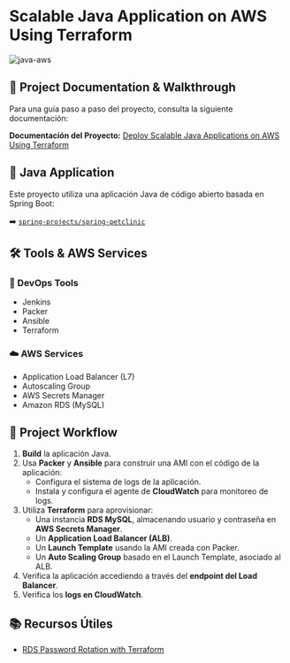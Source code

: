# Scalable Java Application on AWS Using Terraform

![java-aws](https://images.kaarstthenn.online/SPA%20-%20Deploy%20-%20Deploy-Java-terraform.png)

## 📘 Project Documentation & Walkthrough

Para una guía paso a paso del proyecto, consulta la siguiente documentación:

**Documentación del Proyecto:** [Deploy Scalable Java Applications on AWS Using Terraform](https://devopscube.com/deploy-java-applications-aws-autoscaling/)

## 🐾 Java Application

Este proyecto utiliza una aplicación Java de código abierto basada en Spring Boot:

➡️ [`spring-projects/spring-petclinic`](https://github.com/spring-projects/spring-petclinic)

## 🛠️ Tools & AWS Services

### 🔧 DevOps Tools

- Jenkins
- Packer
- Ansible
- Terraform

### ☁️ AWS Services

- Application Load Balancer (L7)
- Autoscaling Group
- AWS Secrets Manager
- Amazon RDS (MySQL)

## 🔄 Project Workflow

1. **Build** la aplicación Java.
2. Usa **Packer** y **Ansible** para construir una AMI con el código de la aplicación:
   - Configura el sistema de logs de la aplicación.
   - Instala y configura el agente de **CloudWatch** para monitoreo de logs.
3. Utiliza **Terraform** para aprovisionar:
   - Una instancia **RDS MySQL**, almacenando usuario y contraseña en **AWS Secrets Manager**.
   - Un **Application Load Balancer (ALB)**.
   - Un **Launch Template** usando la AMI creada con Packer.
   - Un **Auto Scaling Group** basado en el Launch Template, asociado al ALB.
4. Verifica la aplicación accediendo a través del **endpoint del Load Balancer**.
5. Verifica los **logs en CloudWatch**.

## 📚 Recursos Útiles

- [RDS Password Rotation with Terraform](https://advancedweb.hu/how-to-set-up-amazon-rds-password-rotation-with-terraform/)


